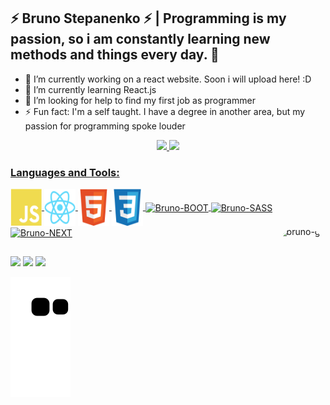 ## ⚡ Bruno Stepanenko ⚡  |   Programming is my passion, so i am constantly learning new methods and things every day. 🌱

- 🔭 I’m currently working on a react website. Soon i will upload here! :D
- 🌱 I’m currently learning React.js
- 🤔 I’m looking for help to find my first job as programmer
- ⚡ Fun fact: I'm a self taught. I have a degree in another area, but my passion for programming spoke louder

<div align="center">
  <a href="https://github.com/StepanenkoCript">
  <img height="140em" src="https://github-readme-stats.vercel.app/api?username=StepanenkoCript&show_icons=true&theme=merko&include_all_commits=true&hide=prs,issues,contribs&count_private=true"/>
  <img height="140em" src="https://github-readme-stats.vercel.app/api/top-langs/?username=StepanenkoCript&layout=compact&langs_count=7&theme=merko"/>
</div>  
 
  <div>
    
 ### Languages and Tools:      
     
  <img align="center" alt="Bruno-Js" height="60" width="50"  src="https://raw.githubusercontent.com/devicons/devicon/master/icons/javascript/javascript-plain.svg"> 
  <img align="center" alt="Bruno-React" height="60" width="50" src="https://raw.githubusercontent.com/devicons/devicon/master/icons/react/react-original.svg">
  <img align="center" alt="Bruno-HTML" height="60" width="50" src="https://raw.githubusercontent.com/devicons/devicon/master/icons/html5/html5-original.svg">
  <img align="center" alt="Bruno-CSS" height="60" width="50" src="https://raw.githubusercontent.com/devicons/devicon/master/icons/css3/css3-original.svg">
  <img align="center" alt="Bruno-BOOT" height="60" width="50" src="https://cdn.jsdelivr.net/gh/devicons/devicon/icons/bootstrap/bootstrap-plain-wordmark.svg">
  <img align="center" alt="Bruno-SASS" height="60" width="50" src="https://cdn.jsdelivr.net/gh/devicons/devicon/icons/sass/sass-original.svg"> 
  <img align="center" alt="Bruno-NEXT" height="60" width="50" src="https://cdn.jsdelivr.net/gh/devicons/devicon/icons/nextjs/nextjs-original-wordmark.svg"> 
  <img align="right" alt="bruno-gif" height="150" style="border-radius:50px;" src="https://3ulsmb4eg8vz37c0vz2si64j-wpengine.netdna-ssl.com/wp-content/uploads/2019/05/react-native-UX-design.gif">
  </div>
  
  ##
  
  <div>
  <a href ="mailto:bruno@stepanenko.io"><img src="https://user-images.githubusercontent.com/80807495/137797409-8ddc2f1f-5da0-470a-ae53-f78c40a0c991.png" target="_blank"></a>
  <a href="https://www.linkedin.com/in/bstepanenko/" target="_blank"><img src="https://img.shields.io/badge/-LinkedIn-%230077B5?style=for-the-badge&logo=linkedin&logoColor=white" target="_blank"></a>
  <a href="https://api.whatsapp.com/send?phone=+5511978054015"><img src="https://img.shields.io/badge/WhatsApp-25D366?style=for-the-badge&logo=whatsapp&logoColor=white" target="_blank"></a> 
    
  ![Snake animation](https://github.com/StepanenkoCript/StepanenkoCript/blob/output/github-contribution-grid-snake.svg)
    
</div>

